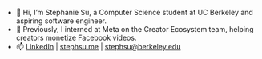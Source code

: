 - 👋 Hi, I’m Stephanie Su, a Computer Science student at UC Berkeley and aspiring software engineer.
- 💼 Previously, I interned at Meta on the Creator Ecosystem team, helping creators monetize Facebook videos.
- 📫 [LinkedIn](https://www.linkedin.com/in/steph-su/) | [stephsu.me](http://stephsu.me) | [stephsu@berkeley.edu](mailto:stephsu@berkeley.edu)

<!---
stephaniefenhua/stephaniefenhua is a ✨ special ✨ repository because its `README.md` (this file) appears on your GitHub profile.
You can click the Preview link to take a look at your changes.
--->
